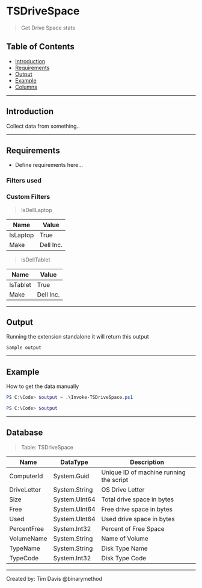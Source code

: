 # TSDriveSpace

> Get Drive Space stats

## Table of Contents

- [Introduction](#Introduction)
- [Requirements](#Requirements)
- [Output](#output)
- [Example](#Example)
- [Columns](#Columns)

---

## Introduction

Collect data from something..

---

## Requirements

- Define requirements here...

### Filters used

<!-- Note: This table will be auto-generated by the Publish script -->
<!--FILTERS START-->


### Custom Filters

> IsDellLaptop

| Name | Value |
| ---- | ----- |
| IsLaptop | True |
| Make | Dell Inc. |

> IsDellTablet

| Name | Value |
| ---- | ----- |
| IsTablet | True |
| Make | Dell Inc. |




<!--FILTERS END-->

---

## Output

Running the extension standalone it will return this output

```Generic
Sample output
```

---

## Example

How to get the data manually

```Powershell
PS C:\Code> $output = .\Invoke-TSDriveSpace.ps1

PS C:\Code> $output


```

---

## Database

<!-- Note: This part will be auto-generated by the Publish script -->

<!--DATABASE START-->
> Table: TSDriveSpace

| Name | DataType | Description |
| ---- | -------- | ----------- |
| ComputerId | System.Guid | Unique ID of machine running the script |
| DriveLetter | System.String | OS Drive Letter |
| Size | System.UInt64 | Total drive space in bytes |
| Free | System.UInt64 | Free drive space in bytes |
| Used | System.UInt64 | Used drive space in bytes |
| PercentFree | System.Int32 | Percent of Free Space |
| VolumeName | System.String | Name of Volume |
| TypeName | System.String | Disk Type Name |
| TypeCode | System.Int32 | Disk Type Code |

<!--DATABASE END-->

---

Created by: Tim Davis @binarymethod
